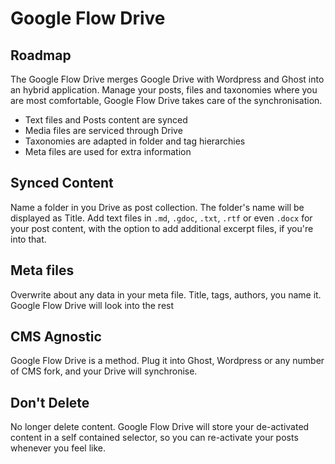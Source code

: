 #  Google Flow Drive
## Roadmap

The Google Flow Drive merges Google Drive with Wordpress and Ghost into an hybrid application.
Manage your posts, files and taxonomies where you are most comfortable, Google Flow Drive takes care of the synchronisation.

-	Text files and Posts content are synced
-	Media files are serviced through Drive
-	Taxonomies are adapted in folder and tag hierarchies
-	Meta files are used for extra information


## Synced Content
Name a folder in you Drive as post collection. The folder's name will be displayed as Title. Add text files in `.md`, `.gdoc`, `.txt`, `.rtf` or even `.docx` for your post content, with the option to add additional excerpt files, if you're into that.


## Meta files
Overwrite about any data in your meta file. Title, tags, authors, you name it.
Google Flow Drive will look into the rest


## CMS Agnostic
Google Flow Drive is a method. Plug it into Ghost, Wordpress or any number of CMS fork, and your Drive will synchronise.


## Don't Delete
No longer delete content. Google Flow Drive will store your de-activated content in a self contained selector, so you can re-activate your posts whenever you feel like.